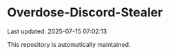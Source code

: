 # Overdose-Discord-Stealer

Last updated: 2025-07-15 07:02:13

This repository is automatically maintained.
